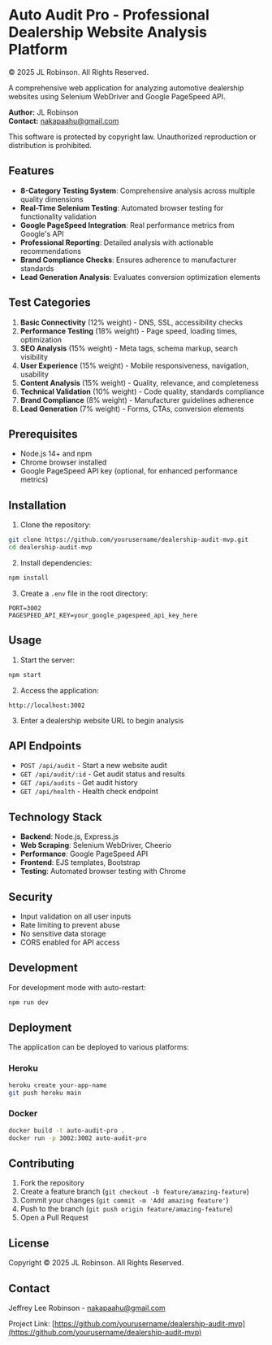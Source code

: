 # Auto Audit Pro - Professional Dealership Website Analysis Platform

© 2025 JL Robinson. All Rights Reserved.

A comprehensive web application for analyzing automotive dealership websites using Selenium WebDriver and Google PageSpeed API.

**Author:** JL Robinson  
**Contact:** nakapaahu@gmail.com  

This software is protected by copyright law. Unauthorized reproduction or distribution is prohibited.

## Features

- **8-Category Testing System**: Comprehensive analysis across multiple quality dimensions
- **Real-Time Selenium Testing**: Automated browser testing for functionality validation
- **Google PageSpeed Integration**: Real performance metrics from Google's API
- **Professional Reporting**: Detailed analysis with actionable recommendations
- **Brand Compliance Checks**: Ensures adherence to manufacturer standards
- **Lead Generation Analysis**: Evaluates conversion optimization elements

## Test Categories

1. **Basic Connectivity** (12% weight) - DNS, SSL, accessibility checks
2. **Performance Testing** (18% weight) - Page speed, loading times, optimization
3. **SEO Analysis** (15% weight) - Meta tags, schema markup, search visibility
4. **User Experience** (15% weight) - Mobile responsiveness, navigation, usability
5. **Content Analysis** (15% weight) - Quality, relevance, and completeness
6. **Technical Validation** (10% weight) - Code quality, standards compliance
7. **Brand Compliance** (8% weight) - Manufacturer guidelines adherence
8. **Lead Generation** (7% weight) - Forms, CTAs, conversion elements

## Prerequisites

- Node.js 14+ and npm
- Chrome browser installed
- Google PageSpeed API key (optional, for enhanced performance metrics)

## Installation

1. Clone the repository:
```bash
git clone https://github.com/yourusername/dealership-audit-mvp.git
cd dealership-audit-mvp
```

2. Install dependencies:
```bash
npm install
```

3. Create a `.env` file in the root directory:
```env
PORT=3002
PAGESPEED_API_KEY=your_google_pagespeed_api_key_here
```

## Usage

1. Start the server:
```bash
npm start
```

2. Access the application:
```
http://localhost:3002
```

3. Enter a dealership website URL to begin analysis

## API Endpoints

- `POST /api/audit` - Start a new website audit
- `GET /api/audit/:id` - Get audit status and results
- `GET /api/audits` - Get audit history
- `GET /api/health` - Health check endpoint

## Technology Stack

- **Backend**: Node.js, Express.js
- **Web Scraping**: Selenium WebDriver, Cheerio
- **Performance**: Google PageSpeed API
- **Frontend**: EJS templates, Bootstrap
- **Testing**: Automated browser testing with Chrome

## Security

- Input validation on all user inputs
- Rate limiting to prevent abuse
- No sensitive data storage
- CORS enabled for API access

## Development

For development mode with auto-restart:
```bash
npm run dev
```

## Deployment

The application can be deployed to various platforms:

### Heroku
```bash
heroku create your-app-name
git push heroku main
```

### Docker
```bash
docker build -t auto-audit-pro .
docker run -p 3002:3002 auto-audit-pro
```

## Contributing

1. Fork the repository
2. Create a feature branch (`git checkout -b feature/amazing-feature`)
3. Commit your changes (`git commit -m 'Add amazing feature'`)
4. Push to the branch (`git push origin feature/amazing-feature`)
5. Open a Pull Request

## License

Copyright © 2025 JL Robinson. All Rights Reserved.

## Contact

Jeffrey Lee Robinson - nakapaahu@gmail.com

Project Link: [https://github.com/yourusername/dealership-audit-mvp](https://github.com/yourusername/dealership-audit-mvp)